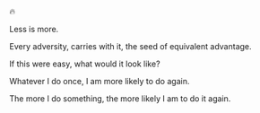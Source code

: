 🔥

Less is more.

Every adversity, carries with it, the seed of equivalent advantage.

If this were easy, what would it look like?

Whatever I do once, I am more likely to do again.

The more I do something, the more likely I am to do it again.
